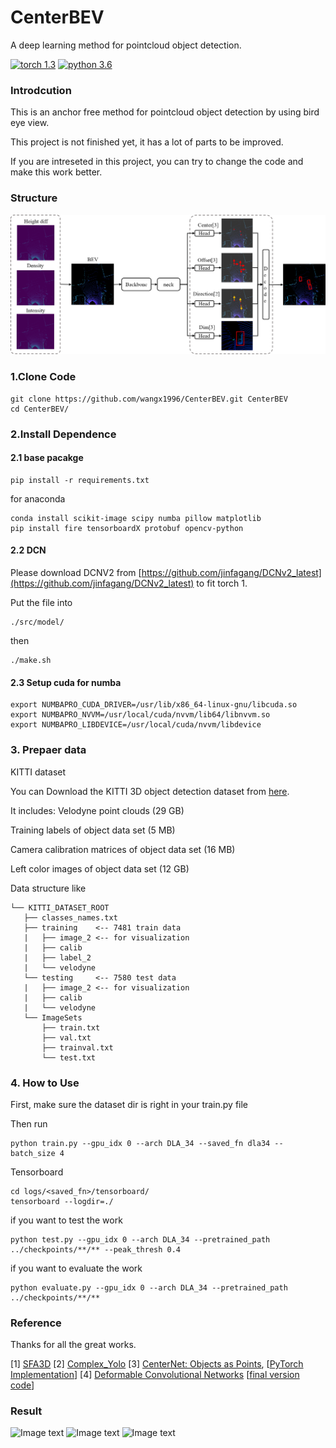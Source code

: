 # CenterBEV
A deep learning method for pointcloud object detection.

[![torch 1.3](https://img.shields.io/badge/torch-1.3-red.svg)](https://github.com/wangx1996/CenterBEV)  [![python 3.6](https://img.shields.io/badge/python-3.6-blue.svg)](https://github.com/wangx1996/CenterBEV)

### Introdcution

This is an anchor free method for pointcloud object detection by using bird eye view.

This project is not finished yet, it has a lot of parts to be improved. 

If you are intreseted in this project, you can try to change the code and make this work better.

### Structure
![Image text](https://github.com/wangx1996/CenterBEV/blob/main/structure/structure.png)

### 1.Clone Code

    git clone https://github.com/wangx1996/CenterBEV.git CenterBEV
    cd CenterBEV/

### 2.Install Dependence
#### 2.1 base pacakge
    pip install -r requirements.txt
    
for anaconda

    conda install scikit-image scipy numba pillow matplotlib
    pip install fire tensorboardX protobuf opencv-python
    
#### 2.2 DCN

Please download DCNV2 from [https://github.com/jinfagang/DCNv2_latest](https://github.com/jinfagang/DCNv2_latest) to fit torch 1.

Put the file into 

    ./src/model/
    
then 

    ./make.sh

#### 2.3 Setup cuda for numba

    export NUMBAPRO_CUDA_DRIVER=/usr/lib/x86_64-linux-gnu/libcuda.so
    export NUMBAPRO_NVVM=/usr/local/cuda/nvvm/lib64/libnvvm.so
    export NUMBAPRO_LIBDEVICE=/usr/local/cuda/nvvm/libdevice
    
    
### 3. Prepaer data

KITTI dataset

You can Download the KITTI 3D object detection dataset from [here](http://www.cvlibs.net/datasets/kitti/eval_object.php?obj_benchmark=3d).

It includes:
Velodyne point clouds (29 GB)

Training labels of object data set (5 MB)

Camera calibration matrices of object data set (16 MB)

Left color images of object data set (12 GB) 

Data structure like

    └── KITTI_DATASET_ROOT
       ├── classes_names.txt    
       ├── training    <-- 7481 train data
       |   ├── image_2 <-- for visualization
       |   ├── calib
       |   ├── label_2
       |   └── velodyne
       └── testing     <-- 7580 test data
       |   ├── image_2 <-- for visualization
       |   ├── calib
       |   └── velodyne
       └── ImageSets
           ├── train.txt
           ├── val.txt
           ├── trainval.txt
           └── test.txt
           
           
           
### 4. How to Use

First, make sure the dataset dir is right in your train.py file

Then run

    python train.py --gpu_idx 0 --arch DLA_34 --saved_fn dla34 --batch_size 4
    
Tensorboard
    
    cd logs/<saved_fn>/tensorboard/
    tensorboard --logdir=./
    
    
if you want to test the work

    python test.py --gpu_idx 0 --arch DLA_34 --pretrained_path ../checkpoints/**/** --peak_thresh 0.4
    
if you want to evaluate the work

    python evaluate.py --gpu_idx 0 --arch DLA_34 --pretrained_path ../checkpoints/**/**
    
    
### Reference

Thanks for all the great works.

[1] [SFA3D](https://github.com/maudzung/SFA3D)
[2] [Complex_Yolo](https://github.com/maudzung/Complex-YOLOv4-Pytorch)
[3] [CenterNet: Objects as Points](https://link.zhihu.com/?target=https%3A//arxiv.org/abs/1904.07850), [[PyTorch Implementation](https://github.com/xingyizhou/CenterNet)]
[4] [Deformable Convolutional Networks](https://arxiv.org/abs/1703.06211) [[final version code](https://github.com/jinfagang/DCNv2_latest)]


### Result


![Image text](https://github.com/wangx1996/CenterBEV/tree/main/result/2.png)
![Image text](https://github.com/wangx1996/CenterBEV/tree/main/result/8.png)
![Image text](https://github.com/wangx1996/CenterBEV/tree/main/result/11.png)
